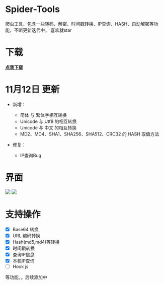 # Spider-Tools
爬虫工具、包含一些转码、解密、时间戳转换、IP查询、HASH、自动解密等功能，不断更新迭代中， 喜欢就star

# 下载
[**点我下载**](https://github.com/wkunzhi/Spider-Tools/releases)

# 11月12日 更新
- 新增：
    - 简体 与 繁体字相互转换
    - Unicode 与 Utf8 的相互转换
    - Unicode 与 中文 的相互转换
    - MD2、MD4、SHA1、SHA256、SHA512、CRC32 的 HASH 取值方法

- 修复：
    - IP查询Bug

# 界面
![](https://zok-blog.oss-cn-hangzhou.aliyuncs.com/2019/10/WX20191112-142154.png)
![](https://zok-blog.oss-cn-hangzhou.aliyuncs.com/2019/10/WX20191112-142210.png)


# 支持操作
- [x] Base64 转换
- [x] URL 编码转换
- [x] Hash(md5,md4)等转换
- [x] 时间戳转换
- [x] 查询IP信息
- [x] 本机IP查询
- [ ] Hook js

等功能。。后续添加中